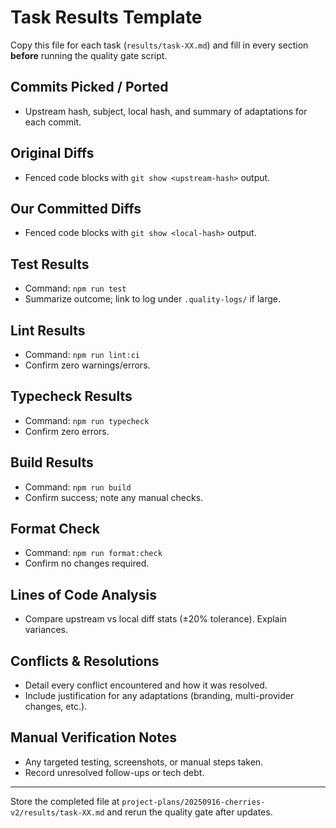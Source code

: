 # Task Results Template

Copy this file for each task (`results/task-XX.md`) and fill in every section **before** running the quality gate script.

## Commits Picked / Ported
- Upstream hash, subject, local hash, and summary of adaptations for each commit.

## Original Diffs
- Fenced code blocks with `git show <upstream-hash>` output.

## Our Committed Diffs
- Fenced code blocks with `git show <local-hash>` output.

## Test Results
- Command: `npm run test`
- Summarize outcome; link to log under `.quality-logs/` if large.

## Lint Results
- Command: `npm run lint:ci`
- Confirm zero warnings/errors.

## Typecheck Results
- Command: `npm run typecheck`
- Confirm zero errors.

## Build Results
- Command: `npm run build`
- Confirm success; note any manual checks.

## Format Check
- Command: `npm run format:check`
- Confirm no changes required.

## Lines of Code Analysis
- Compare upstream vs local diff stats (±20% tolerance). Explain variances.

## Conflicts & Resolutions
- Detail every conflict encountered and how it was resolved.
- Include justification for any adaptations (branding, multi-provider changes, etc.).

## Manual Verification Notes
- Any targeted testing, screenshots, or manual steps taken.
- Record unresolved follow-ups or tech debt.

---

Store the completed file at `project-plans/20250916-cherries-v2/results/task-XX.md` and rerun the quality gate after updates.
